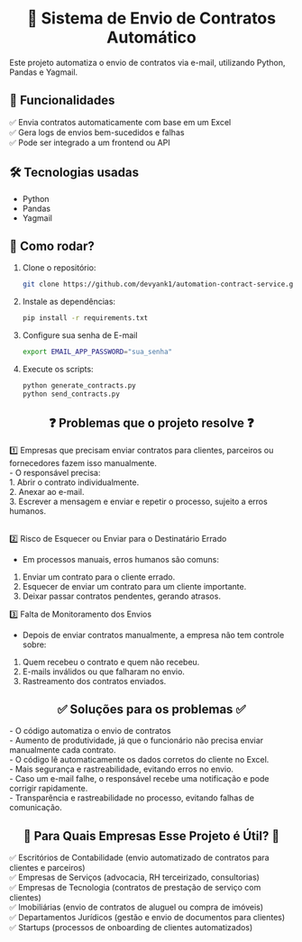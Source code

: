 <h1 align = "center">📩 Sistema de Envio de Contratos Automático</h1>

Este projeto automatiza o envio de contratos via e-mail, utilizando Python, Pandas e Yagmail.

## 🚀 Funcionalidades
✅ Envia contratos automaticamente com base em um Excel <br>
✅ Gera logs de envios bem-sucedidos e falhas <br>
✅ Pode ser integrado a um frontend ou API <br>

## 🛠 Tecnologias usadas
- Python
- Pandas
- Yagmail

## 📌 Como rodar?
1. Clone o repositório:
   ```sh
   git clone https://github.com/devyank1/automation-contract-service.git
2. Instale as dependências:
   ```sh
   pip install -r requirements.txt
3. Configure sua senha de E-mail
   ```sh
   export EMAIL_APP_PASSWORD="sua_senha"
4. Execute os scripts:
   ```sh
   python generate_contracts.py
   python send_contracts.py
   ```
<h2 align="center"> ❓ Problemas que o projeto resolve ❓</h2>
1️⃣ Empresas que precisam enviar contratos para clientes, parceiros ou fornecedores fazem isso manualmente. <br>
- O responsável precisa: <br>
1. Abrir o contrato individualmente. <br>
2. Anexar ao e-mail. <br>
3. Escrever a mensagem e enviar e repetir o processo, sujeito a erros humanos. <br> <br>

2️⃣ Risco de Esquecer ou Enviar para o Destinatário Errado <br>
- Em processos manuais, erros humanos são comuns: <br>
1. Enviar um contrato para o cliente errado. <br>
2. Esquecer de enviar um contrato para um cliente importante. <br>
3. Deixar passar contratos pendentes, gerando atrasos. <br>

3️⃣ Falta de Monitoramento dos Envios
- Depois de enviar contratos manualmente, a empresa não tem controle sobre:
1. Quem recebeu o contrato e quem não recebeu.
2. E-mails inválidos ou que falharam no envio.
3. Rastreamento dos contratos enviados.

<h2 align="center"> ✅ Soluções para os problemas ✅</h2> 
- O código automatiza o envio de contratos <br>
- Aumento de produtividade, já que o funcionário não precisa enviar manualmente cada contrato. <br>
- O código lê automaticamente os dados corretos do cliente no Excel. <br>
- Mais segurança e rastreabilidade, evitando erros no envio. <br>
- Caso um e-mail falhe, o responsável recebe uma notificação e pode corrigir rapidamente. <br>
- Transparência e rastreabilidade no processo, evitando falhas de comunicação. <br>

<h2 align="center"> 🔎 Para Quais Empresas Esse Projeto é Útil? 🔎</h2>
✅ Escritórios de Contabilidade (envio automatizado de contratos para clientes e parceiros) <br>
✅ Empresas de Serviços (advocacia, RH terceirizado, consultorias) <br>
✅ Empresas de Tecnologia (contratos de prestação de serviço com clientes) <br>
✅ Imobiliárias (envio de contratos de aluguel ou compra de imóveis) <br>
✅ Departamentos Jurídicos (gestão e envio de documentos para clientes) <br>
✅ Startups (processos de onboarding de clientes automatizados) <br>
